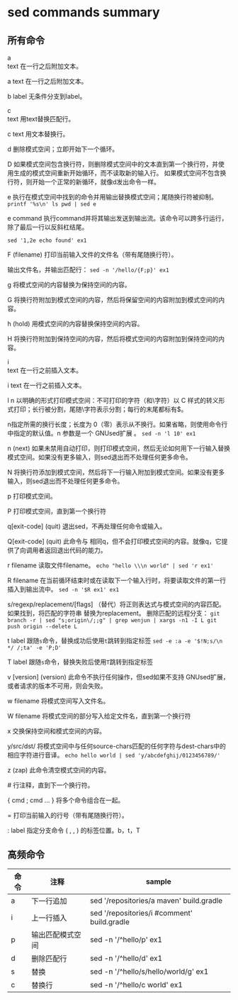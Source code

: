 # sed commands summary

## 所有命令

a\
text
在一行之后附加文本。

a text
在一行之后附加文本。

b label
无条件分支到label。

c\
text
用text替换匹配行。

c text
用文本替换行。

d
删除模式空间；立即开始下一个循环。

D
如果模式空间包含换行符，则删除模式空间中的文本直到第一个换行符，并使用生成的模式空间重新开始循环，而不读取新的输入行。
如果模式空间不包含换行符，则开始一个正常的新循环，就像d发出命令一样。

e
执行在模式空间中找到的命令并用输出替换模式空间；尾随换行符被抑制。
`printf '%s\n' ls pwd | sed e`

e command
执行command并将其输出发送到输出流。该命令可以跨多行运行，除了最后一行以反斜杠结尾。

`sed '1,2e echo found' ex1`

F
(filename) 打印当前输入文件的文件名（带有尾随换行符）。

输出文件名，并输出匹配行：
`sed -n '/hello/{F;p}' ex1`

g
将模式空间的内容替换为保持空间的内容。

G
将换行符附加到模式空间的内容，然后将保留空间的内容附加到模式空间的内容。

h
(hold) 用模式空间的内容替换保持空间的内容。

H
将换行符附加到保持空间的内容，然后将模式空间的内容附加到保持空间的内容。

i\
text
在一行之前插入文本。

i text
在一行之前插入文本。

l n
以明确的形式打印模式空间：不可打印的字符（和\字符）以 C 样式的转义形式打印；长行被分割，尾随\字符表示分割；每行的末尾都标有$。

n指定所需的换行长度；长度为 0（零）表示从不换行。如果省略，则使用命令行中指定的默认值。n 参数是一个 GNUsed扩展 。
`sed -n 'l 10' ex1`

n
(next) 如果未禁用自动打印，则打印模式空间，然后无论如何用下一行输入替换模式空间。如果没有更多输入，则sed退出而不处理任何更多命令。

N
将换行符添加到模式空间，然后将下一行输入附加到模式空间。如果没有更多输入，则sed退出而不处理任何更多命令。

p
打印模式空间。

P
打印模式空间，直到第一个换行符

q[exit-code]
(quit) 退出sed，不再处理任何命令或输入。

Q[exit-code]
(quit) 此命令与 相同q，但不会打印模式空间的内容。就像q，它提供了向调用者返回退出代码的能力。

r filename
读取文件filename。
`echo "hello \\\n world" | sed 'r ex1'`

R filename
在当前循环结束时或在读取下一个输入行时，将要读取文件的第一行插入到输出流中。
`sed -n '$R ex1' ex1`

s/regexp/replacement/[flags]
（替代）将正则表达式与模式空间的内容匹配。如果找到，将匹配的字符串 替换为replacement。
删除匹配的远程分支：
`git branch -r | sed "s;origin\/;;g" | grep wenjun | xargs -n1 -I L git push origin --delete L`

t label
跟随`s`命令，替换成功后使用`t`跳转到指定标签
`sed -e :a -e '$!N;s/\n  */ /;ta' -e 'P;D'`

T label
跟随`s`命令，替换失败后使用`T`跳转到指定标签

v [version]
(version) 此命令不执行任何操作，但sed如果不支持 GNUsed扩展，或者请求的版本不可用，则会失败。

w filename
将模式空间写入文件名。

W filename
将模式空间的部分写入给定文件名，直到第一个换行符

x
交换保持空间和模式空间的内容。

y/src/dst/
将模式空间中与任何source-chars匹配的任何字符与dest-chars中的相应字符进行音译。
`echo hello world | sed 'y/abcdefghij/0123456789/'`

z
(zap) 此命令清空模式空间的内容。

\#
行注释，直到下一个换行符。

{ cmd ; cmd ... }
将多个命令组合在一起。

=
打印当前输入的行号（带有尾随换行符）。

: label
指定分支命令 ( , , ) 的标签位置。b，t，T

## 高频命令

|命令   |注释   |sample     |
|---|---|---|
|a   |下一行追加   |sed '/repositories/a maven' build.gradle  |
|i   |上一行插入   |sed '/repositories/i #comment' build.gradle  |
|p   |输出匹配模式空间   |sed -n '/^hello/p' ex1 |
|d   |删除匹配行   |sed -n '/^hello/d' ex1  |
|s   |替换   |sed -n '/^hello/s/hello/world/g' ex1  |
|c   |替换行   |sed -n '/^hello/c world' ex1  |
